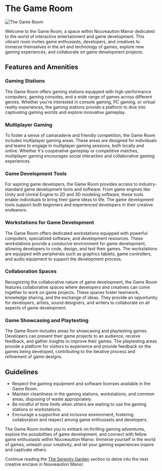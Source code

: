 # The Game Room

![The Game Room](/img/learning-loft/game-room.png)

Welcome to the Game Room, a space within Nouveaution Manor dedicated to the world of interactive entertainment and game development. This vibrant room invites game enthusiasts, developers, and creatives to immerse themselves in the art and technology of games, explore new gaming experiences, and collaborate on game development projects.

## Features and Amenities

### Gaming Stations
The Game Room offers gaming stations equipped with high-performance computers, gaming consoles, and a wide range of games across different genres. Whether you're interested in console gaming, PC gaming, or virtual reality experiences, the gaming stations provide a platform to dive into captivating gaming worlds and explore innovative gameplay.

### Multiplayer Gaming
To foster a sense of camaraderie and friendly competition, the Game Room includes multiplayer gaming areas. These areas are designed for individuals and teams to engage in multiplayer gaming sessions, both locally and online. Whether it's cooperative gameplay or competitive matches, multiplayer gaming encourages social interaction and collaborative gaming experiences.

### Game Development Tools
For aspiring game developers, the Game Room provides access to industry-standard game development tools and software. From game engines like Unity and Unreal Engine to 2D and 3D modeling software, these tools enable individuals to bring their game ideas to life. The game development tools support both beginners and experienced developers in their creative endeavors.

### Workstations for Game Development
The Game Room offers dedicated workstations equipped with powerful computers, specialized software, and development resources. These workstations provide a conducive environment for game development, allowing developers to code, design, and test their games. The workstations are equipped with peripherals such as graphics tablets, game controllers, and audio equipment to support the development process.

### Collaboration Spaces
Recognizing the collaborative nature of game development, the Game Room features collaborative spaces where developers and creatives can come together to work on game projects. These spaces foster teamwork, knowledge sharing, and the exchange of ideas. They provide an opportunity for developers, artists, sound designers, and writers to collaborate on all aspects of game development.

### Game Showcasing and Playtesting
The Game Room includes areas for showcasing and playtesting games. Developers can present their game projects to an audience, receive feedback, and gather insights to improve their games. The playtesting areas provide a platform for visitors to experience and provide feedback on the games being developed, contributing to the iterative process and refinement of game designs.

## Guidelines

- Respect the gaming equipment and software licenses available in the Game Room.
- Maintain cleanliness in the gaming stations, workstations, and common areas, disposing of waste appropriately.
- Be mindful of time limits when others are waiting to use the gaming stations or workstations.
- Encourage a supportive and inclusive environment, fostering collaboration and respect among game enthusiasts and developers.

The Game Room invites you to embark on thrilling gaming adventures, explore the possibilities of game development, and connect with fellow game enthusiasts within Nouveaution Manor. Immerse yourself in the world of games, unleash your creativity, and let your gaming experiences inspire and captivate others.

Continue reading the [The Serenity Garden](../08-the-serenity-garden/index.md) section to delve into the next creative enclave in Nouveaution Manor.
